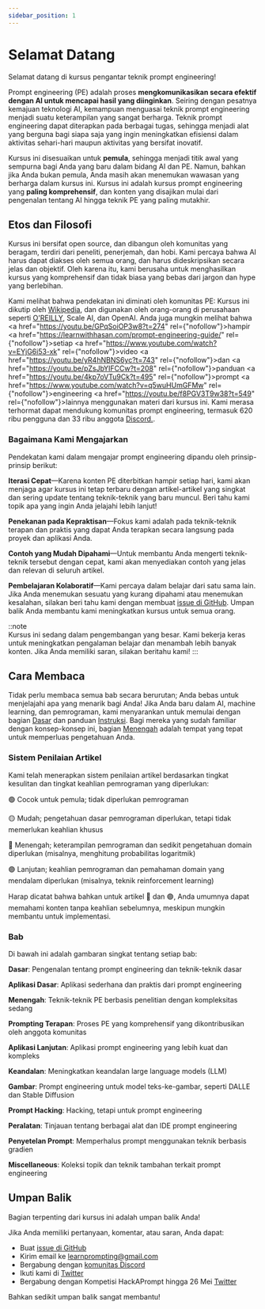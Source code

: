 ```yaml
---
sidebar_position: 1
---
```


# Selamat Datang

Selamat datang di kursus pengantar teknik prompt engineering!

Prompt engineering (PE) adalah proses **mengkomunikasikan secara efektif dengan AI untuk mencapai hasil yang diinginkan**. Seiring dengan pesatnya kemajuan teknologi AI, kemampuan menguasai teknik prompt engineering menjadi suatu keterampilan yang sangat berharga. Teknik prompt engineering dapat diterapkan pada berbagai tugas, sehingga menjadi alat yang berguna bagi siapa saja yang ingin meningkatkan efisiensi dalam aktivitas sehari-hari maupun aktivitas yang bersifat inovatif.

Kursus ini disesuaikan untuk **pemula**, sehingga menjadi titik awal yang sempurna bagi Anda yang baru dalam bidang AI dan PE. Namun, bahkan jika Anda bukan pemula, Anda masih akan menemukan wawasan yang berharga dalam kursus ini. Kursus ini adalah kursus prompt engineering yang **paling komprehensif**, dan konten yang disajikan mulai dari pengenalan tentang AI hingga teknik PE yang paling mutakhir.

## Etos dan Filosofi

Kursus ini bersifat open source, dan dibangun oleh komunitas yang beragam, terdiri dari peneliti, penerjemah, dan hobi. Kami percaya bahwa AI harus dapat diakses oleh semua orang, dan harus dideskripsikan secara jelas dan objektif. Oleh karena itu, kami berusaha untuk menghasilkan kursus yang komprehensif dan tidak biasa yang bebas dari jargon dan hype yang berlebihan.

Kami melihat bahwa pendekatan ini diminati oleh komunitas PE: Kursus ini dikutip oleh [Wikipedia](https://en.wikipedia.org/wiki/Prompt_engineering#cite_ref-15), dan digunakan oleh orang-orang di perusahaan seperti [O'REILLY](https://learning.oreilly.com/live-events/prompt-engineering-for-generating-ai-art-and-text/0636920084340/0636920084339/), Scale AI, dan OpenAI. Anda juga mungkin melihat bahwa <a href="https://youtu.be/GPqSoiOP3w8?t=274" rel={"nofollow"}>hampir</a> <a href="https://learnwithhasan.com/prompt-engineering-guide/" rel={"nofollow"}>setiap</a> <a href="https://www.youtube.com/watch?v=EYjG6i53-xk" rel={"nofollow"}>video</a> <a href="https://youtu.be/yR4hNBNS6yc?t=743" rel={"nofollow"}>dan</a> <a href="https://youtu.be/pZsJbYIFCCw?t=208" rel={"nofollow"}>panduan</a> <a href="https://youtu.be/4kp7oVTu9Ck?t=495" rel={"nofollow"}>prompt</a> <a href="https://www.youtube.com/watch?v=q5wuHUmGFMw" rel={"nofollow"}>engineering</a> <a href="https://youtu.be/f8PGV3T9w38?t=549" rel={"nofollow"}>lainnya</a> menggunakan materi dari kursus ini. Kami merasa terhormat dapat mendukung komunitas prompt engineering, termasuk 620 ribu pengguna dan 33 ribu anggota [Discord.](https://discord.gg/learn-prompting).

### Bagaimana Kami Mengajarkan

Pendekatan kami dalam mengajar prompt engineering dipandu oleh prinsip-prinsip berikut:

**Iterasi Cepat**—Karena konten PE diterbitkan hampir setiap hari, kami akan menjaga agar kursus ini tetap terbaru dengan artikel-artikel yang singkat dan sering update tentang teknik-teknik yang baru muncul. Beri tahu kami topik apa yang ingin Anda jelajahi lebih lanjut!

**Penekanan pada Kepraktisan**—Fokus kami adalah pada teknik-teknik terapan dan praktis yang dapat Anda terapkan secara langsung pada proyek dan aplikasi Anda.

**Contoh yang Mudah Dipahami**—Untuk membantu Anda mengerti teknik-teknik tersebut dengan cepat, kami akan menyediakan contoh yang jelas dan relevan di seluruh artikel.

**Pembelajaran Kolaboratif**—Kami percaya dalam belajar dari satu sama lain. Jika Anda menemukan sesuatu yang kurang dipahami atau menemukan kesalahan, silakan beri tahu kami dengan membuat [issue di GitHub](https://github.com/trigaten/Learn_Prompting/issues/new/choose). Umpan balik Anda membantu kami meningkatkan kursus untuk semua orang.

::note  
Kursus ini sedang dalam pengembangan yang besar. Kami bekerja keras untuk meningkatkan pengalaman belajar dan menambah lebih banyak konten. Jika Anda memiliki saran, silakan beritahu kami!
:::

## Cara Membaca

Tidak perlu membaca semua bab secara berurutan; Anda bebas untuk menjelajahi apa yang menarik bagi Anda! Jika Anda baru dalam AI, machine learning, dan pemrograman, kami menyarankan untuk memulai dengan bagian [Dasar](https://learnprompting.org/docs/category/-basics) dan panduan [Instruksi](https://learnprompting.org/docs/basics/intro). Bagi mereka yang sudah familiar dengan konsep-konsep ini, bagian [Menengah](https://learnprompting.org/docs/category/%EF%B8%8F-intermediate) adalah tempat yang tepat untuk memperluas pengetahuan Anda.

### Sistem Penilaian Artikel

Kami telah menerapkan sistem penilaian artikel berdasarkan tingkat kesulitan dan tingkat keahlian pemrograman yang diperlukan:

🟢 Cocok untuk pemula; tidak diperlukan pemrograman

🟡 Mudah; pengetahuan dasar pemrograman diperlukan, tetapi tidak memerlukan keahlian khusus

🔴 Menengah; keterampilan pemrograman dan sedikit pengetahuan domain diperlukan (misalnya, menghitung probabilitas logaritmik)

🟣 Lanjutan; keahlian pemrograman dan pemahaman domain yang mendalam diperlukan (misalnya, teknik reinforcement learning)

Harap dicatat bahwa bahkan untuk artikel 🔴 dan 🟣, Anda umumnya dapat memahami konten tanpa keahlian sebelumnya, meskipun mungkin membantu untuk implementasi.

### Bab

Di bawah ini adalah gambaran singkat tentang setiap bab:

**Dasar**: Pengenalan tentang prompt engineering dan teknik-teknik dasar

**Aplikasi Dasar**: Aplikasi sederhana dan praktis dari prompt engineering

**Menengah**: Teknik-teknik PE berbasis penelitian dengan kompleksitas sedang

**Prompting Terapan**: Proses PE yang komprehensif yang dikontribusikan oleh anggota komunitas

**Aplikasi Lanjutan**: Aplikasi prompt engineering yang lebih kuat dan kompleks

**Keandalan**: Meningkatkan keandalan large language models (LLM)

**Gambar**: Prompt engineering untuk model teks-ke-gambar, seperti DALLE dan Stable Diffusion

**Prompt Hacking**: Hacking, tetapi untuk prompt engineering

**Peralatan**: Tinjauan tentang berbagai alat dan IDE prompt engineering

**Penyetelan Prompt**: Memperhalus prompt menggunakan teknik berbasis gradien

**Miscellaneous**: Koleksi topik dan teknik tambahan terkait prompt engineering

## Umpan Balik

Bagian terpenting dari kursus ini adalah umpan balik Anda!

Jika Anda memiliki pertanyaan, komentar, atau saran, Anda dapat:

- Buat [issue di GitHub](https://github.com/trigaten/Learn_Prompting/issues/new/choose)
- Kirim email ke [learnprompting@gmail.com](mailto:learnprompting@gmail.com)
- Bergabung dengan [komunitas Discord](https://learnprompting.org/discord)
- Ikuti kami di [Twitter](https://twitter.com/learnprompting)
- Bergabung dengan Kompetisi HackAPrompt hingga 26 Mei [Twitter](https://www.aicrowd.com/challenges/hackaprompt-2023)

Bahkan sedikit umpan balik sangat membantu!
